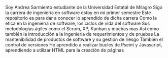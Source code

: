 Soy Andrea Sarmiento estudiante de la Universidad Estatal de Milagro 
Sigo la carrera de ingeniería en software estoy en mi primer semestre 
Este repositorio es para dar a conocer lo aprendido de dicha carrera 
Como la ética en la ingeniería de software, los ciclos de vida del software 
Sus metodologías ágiles como el Scrum, XP, Kanban y muchas mas
Así como también la introducción a la ingeniería de requerimientos y de pruebas 
La mantenibilidad de productos de software y su gestión de riesgo
También el control de versiones 
He aprendido a realizar bucles de Pseint y Javascript, aprendiendo a utilizar HTML para la creación de páginas
 
